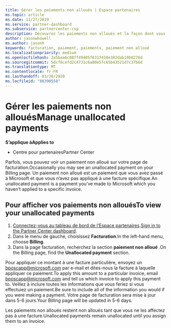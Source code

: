 ```yaml
---
title: Gérer les paiements non alloués | Espace partenaires
ms.topic: article
ms.date: 11/27/2019
ms.service: partner-dashboard
ms.subservice: partnercenter-csp
description: Découvrez les paiements non alloués et la façon dont vous pouvez les appliquer à vos factures.
author: jasonwhowell
ms.author: jasonh
keywords: facturation, paiement, paiements, paiement non alloué
ms.localizationpriority: medium
ms.openlocfilehash: 2a5baa6c08ff49405f6317410e382dab10b8276d
ms.sourcegitcommit: 5dcf8cefd2c4731c6a80e57c65b43521d7c37b6d
ms.translationtype: MT
ms.contentlocale: fr-FR
ms.lasthandoff: 03/30/2020
ms.locfileid: "80390558"
---
```

# <a name="manage-unallocated-payments"></a><span data-ttu-id="47bdf-104">Gérer les paiements non alloués</span><span class="sxs-lookup"><span data-stu-id="47bdf-104">Manage unallocated payments</span></span>

<span data-ttu-id="47bdf-105">**S’applique à**</span><span class="sxs-lookup"><span data-stu-id="47bdf-105">**Applies to**</span></span>

- <span data-ttu-id="47bdf-106">Centre pour partenaires</span><span class="sxs-lookup"><span data-stu-id="47bdf-106">Partner Center</span></span>

<span data-ttu-id="47bdf-107">Parfois, vous pouvez voir un paiement non alloué sur votre page de facturation.</span><span class="sxs-lookup"><span data-stu-id="47bdf-107">Occasionally you may see an unallocated payment on your Billing page.</span></span> <span data-ttu-id="47bdf-108">Un paiement non alloué est un paiement que vous avez passé à Microsoft et que vous n’avez pas appliqué à une facture spécifique.</span><span class="sxs-lookup"><span data-stu-id="47bdf-108">An unallocated payment is a payment you’ve made to Microsoft which you haven’t applied to a specific invoice.</span></span>

## <a name="to-view-your-unallocated-payments"></a><span data-ttu-id="47bdf-109">Pour afficher vos paiements non alloués</span><span class="sxs-lookup"><span data-stu-id="47bdf-109">To view your unallocated payments</span></span>

1.  <span data-ttu-id="47bdf-110">[Connectez-vous au tableau de bord de l’Espace partenaires](https://partner.microsoft.com/en-us/dashboard/home).</span><span class="sxs-lookup"><span data-stu-id="47bdf-110">[Sign in to the Partner Center dashboard](https://partner.microsoft.com/en-us/dashboard/home).</span></span>
2.  <span data-ttu-id="47bdf-111">Dans le menu de gauche, choisissez **Facturation**.</span><span class="sxs-lookup"><span data-stu-id="47bdf-111">In the left-hand menu, choose **Billing**.</span></span>
3.  <span data-ttu-id="47bdf-112">Dans la page facturation, recherchez la section **paiement non alloué** .</span><span class="sxs-lookup"><span data-stu-id="47bdf-112">On the Billing page, find the **Unallocated payment** section.</span></span> 

<span data-ttu-id="47bdf-113">Pour appliquer ce montant à une facture particulière, envoyez un bposcapp@microsoft.com par e-mail et dites-nous la facture à laquelle appliquer ce paiement.</span><span class="sxs-lookup"><span data-stu-id="47bdf-113">To apply this amount to a particular invoice, email bposcapp@microsoft.com and tell us which invoice to apply this payment to.</span></span> <span data-ttu-id="47bdf-114">Veillez à inclure toutes les informations que vous feriez si vous effectuiez un paiement.</span><span class="sxs-lookup"><span data-stu-id="47bdf-114">Be sure to include all of the information you would if you were making a payment.</span></span> <span data-ttu-id="47bdf-115">Votre page de facturation sera mise à jour dans 5-6 jours.</span><span class="sxs-lookup"><span data-stu-id="47bdf-115">Your Billing page will be updated in 5-6 days.</span></span> 

<span data-ttu-id="47bdf-116">Les paiements non alloués restent non alloués tant que vous ne les affectez pas à une facture.</span><span class="sxs-lookup"><span data-stu-id="47bdf-116">Unallocated payments remain unallocated until you assign them to an invoice.</span></span> 
